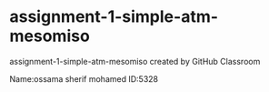 # assignment-1-simple-atm-mesomiso
assignment-1-simple-atm-mesomiso created by GitHub Classroom

Name:ossama sherif mohamed 
ID:5328
